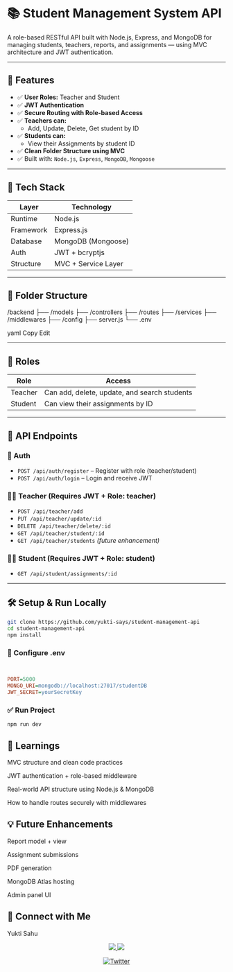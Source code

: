 # 📚 Student Management System API

A role-based RESTful API built with Node.js, Express, and MongoDB for managing students, teachers, reports, and assignments — using MVC architecture and JWT authentication.

---

## 🚀 Features

- ✅ **User Roles:** Teacher and Student
- ✅ **JWT Authentication**
- ✅ **Secure Routing with Role-based Access**
- ✅ **Teachers can:**
  - Add, Update, Delete, Get student by ID
- ✅ **Students can:**
  - View their Assignments by student ID
- ✅ **Clean Folder Structure using MVC**
- ✅ Built with: `Node.js`, `Express`, `MongoDB`, `Mongoose`

---

## 🧱 Tech Stack

| Layer     | Technology       |
|-----------|------------------|
| Runtime   | Node.js          |
| Framework | Express.js       |
| Database  | MongoDB (Mongoose) |
| Auth      | JWT + bcryptjs   |
| Structure | MVC + Service Layer |

---

## 📂 Folder Structure

/backend
├── /models
├── /controllers
├── /routes
├── /services
├── /middlewares
├── /config
├── server.js
└── .env

yaml
Copy
Edit

---

## 🔐 Roles

| Role    | Access                                          |
|---------|-------------------------------------------------|
| Teacher | Can add, delete, update, and search students    |
| Student | Can view their assignments by ID                |

---

## 🧪 API Endpoints

### 🔐 Auth

- `POST /api/auth/register` – Register with role (teacher/student)
- `POST /api/auth/login` – Login and receive JWT

### 👨‍🏫 Teacher (Requires JWT + Role: teacher)

- `POST /api/teacher/add`
- `PUT /api/teacher/update/:id`
- `DELETE /api/teacher/delete/:id`
- `GET /api/teacher/student/:id`
- `GET /api/teacher/students` *(future enhancement)*

### 👩‍🎓 Student (Requires JWT + Role: student)

- `GET /api/student/assignments/:id`

---

## 🛠️ Setup & Run Locally

```bash
git clone https://github.com/yukti-says/student-management-api
cd student-management-api
npm install
```
### 🔧 Configure .env

```ini


PORT=5000
MONGO_URI=mongodb://localhost:27017/studentDB
JWT_SECRET=yourSecretKey
```

### ✅ Run Project


```npm run dev```

## 🧠 Learnings

MVC structure and clean code practices

JWT authentication + role-based middleware

Real-world API structure using Node.js & MongoDB

How to handle routes securely with middlewares

## 💡 Future Enhancements

Report model + view

Assignment submissions

PDF generation

MongoDB Atlas hosting

Admin panel UI

## 🤝 Connect with Me

Yukti Sahu

<p align="center">

  <a href="https://www.linkedin.com/in/yukti-sahu2004/">
    <img src="https://img.shields.io/badge/LinkedIn-blue?logo=linkedin&logoColor=white" />
  </a>
  <a href="https://github.com/yukti-says">
    <img src="https://img.shields.io/badge/GitHub-000?logo=github&logoColor=white" />
  </a>
</p>
<p align="center">
  <a href="https://x.com/YuktiSahu234">
    <img src="https://img.shields.io/badge/Twitter-1DA1F2?logo=twitter&logoColor=white" alt="Twitter" />
  </a>
</p>




